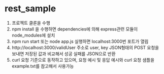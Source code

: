 # rest_sample

1. 프로젝트 클론을 수행
2. npm install 을 수행하면 dependencies에 의해 express관련 모듈이 node_modules에 설치
3. npm run start 또는 node app.js 실행하면 localhost:3000번 포트가 열림
4. http://localhost:3000/validUser 주소로 user, key JSON형태의 POST 요청을 보내면 저장된 값과 비교해서 성공 실패를 JSON으로 반환
5. curl 요청 기준으로 동작하고 있으며, 요청 예시 및 응답 예시와 curl 요청 샘플을 example.txt를 참고해서 사용가능
